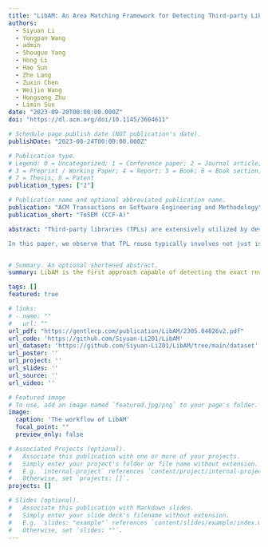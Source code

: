 ```yaml
---
title: "LibAM: An Area Matching Framework for Detecting Third-party Libraries in Binaries"
authors:
  - Siyuan Li
  - Yongpan Wang
  - admin
  - Shouguo Yang
  - Hong Li
  - Hao Sun
  - Zhe Lang
  - Zuxin Chen
  - Weijie Wang
  - Hongsong Zhu
  - Limin Sun
date: "2023-09-20T00:00:00.000Z"
doi: "https://dl.acm.org/doi/10.1145/3604611"

# Schedule page publish date (NOT publication's date).
publishDate: "2023-08-24T00:00:00.000Z"

# Publication type.
# Legend: 0 = Uncategorized; 1 = Conference paper; 2 = Journal article;
# 3 = Preprint / Working Paper; 4 = Report; 5 = Book; 6 = Book section;
# 7 = Thesis; 8 = Patent
publication_types: ["2"]

# Publication name and optional abbreviated publication name.
publication: "ACM Transactions on Software Engineering and Methodology"
publication_short: "ToSEM (CCF-A)"

abstract: "Third-party libraries (TPLs) are extensively utilized by developers to expedite the software development process and incorporate external functionalities. Nevertheless, insecure TPL reuse can lead to significant security risks. Existing methods, which involve extracting strings or conducting function matching, are employed to determine the presence of TPL code in the target binary. However, these methods often yield unsatisfactory results due to the recurrence of strings and the presence of numerous similar non-homologous functions. Furthermore, the variation in C/C++ binaries across different optimization options and architectures exacerbates the problem. Additionally, existing approaches struggle to identify specific pieces of reused code in the target binary, complicating the detection of complex reuse relationships and impeding downstream tasks. And we call this issue the poor interpretability of TPL detection results.

In this paper, we observe that TPL reuse typically involves not just isolated functions but also areas encompassing several adjacent functions on the Function Call Graph (FCG). We introduce LibAM, a novel Area Matching framework that connects isolated functions into function areas on FCG and detects TPLs by comparing the similarity of these function areas, significantly mitigating the impact of different optimization options and architectures. Furthermore, LibAM is the first approach capable of detecting the exact reuse areas on FCG and offering substantial benefits for downstream tasks. To validate our approach, we compile the first TPL detection dataset for C/C++ binaries across various optimization options and architectures. Experimental results demonstrate that LibAM outperforms all existing TPL detection methods and provides interpretable evidence for TPL detection results by identifying exact reuse areas. We also evaluate LibAM’s scalability on large-scale, real-world binaries in IoT firmware and generate a list of potential vulnerabilities for these devices. Our experiments indicate that Area Matching framework performs exceptionally well in the TPL detection task and holds promise for other binary similarity analysis tasks. Last but not least, by analyzing the detection results of IoT firmware, we make several interesting findings, for instance, different target binaries always tend to reuse the same code area of TPL."


# Summary. An optional shortened abstract.
summary: LibAM is the first approach capable of detecting the exact reuse areas on FCG and offering substantial benefits for downstream tasks, as well as evaluating LibAM's accuracy on large-scale, real-world binaries in IoT firmware and generating a list of potential vulnerabilities for these devices.

tags: []
featured: true

# links:
# - name: ""
#   url: ""
url_pdf: "https://gentlecp.com/publication/LibAM/2305.04026v2.pdf"
url_code: 'https://github.com/Siyuan-Li201/LibAM'
url_dataset: 'https://github.com/Siyuan-Li201/LibAM/tree/main/dataset'
url_poster: ''
url_project: ''
url_slides: ''
url_source: ''
url_video: ''

# Featured image
# To use, add an image named `featured.jpg/png` to your page's folder. 
image:
  caption: 'The workflow of LibAM'
  focal_point: ""
  preview_only: false

# Associated Projects (optional).
#   Associate this publication with one or more of your projects.
#   Simply enter your project's folder or file name without extension.
#   E.g. `internal-project` references `content/project/internal-project/index.md`.
#   Otherwise, set `projects: []`.
projects: []

# Slides (optional).
#   Associate this publication with Markdown slides.
#   Simply enter your slide deck's filename without extension.
#   E.g. `slides: "example"` references `content/slides/example/index.md`.
#   Otherwise, set `slides: ""`.
---
```


